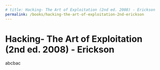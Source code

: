 ```yaml
---
# title: Hacking- The Art of Exploitation (2nd ed. 2008) - Erickson
permalink: /books/hacking-the-art-of-exploitation-2nd-erickson
---
```


# Hacking- The Art of Exploitation (2nd ed. 2008) - Erickson

abcbac
